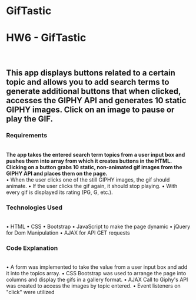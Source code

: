 # GifTastic

<h1>HW6 - GifTastic</h1>
<br>
<h2>This app displays buttons related to a certain topic and allows you to add search terms to generate additional buttons that when clicked, accesses the GIPHY API and generates 10 static GIPHY images. Click on an image to pause or play the GIF.</h2>
<h3>Requirements</h3>
<br>
<strong>The app takes the entered search term topics from a user input box and pushes them into array from which it creates buttons in the HTML. Clicking on a button grabs 10 static, non-animated gif images from the GIPHY API and places them on the page.</strong>
<br>
•	When the user clicks one of the still GIPHY images, the gif should animate.
•	If the user clicks the gif again, it should stop playing.
•	With every gif is displayed its rating (PG, G, etc.).
<br>
<h3>Technologies Used</h3>
<br>
•	HTML
•	CSS 
•	Bootstrap
•	JavaScript to make the page dynamic
•	jQuery for Dom Manipulation
•	AJAX for API GET requests
<br>
<h3>Code Explanation</h3>
<br>
•	A form was implemented to take the value from a user input box and add it into the topics array.
•	CSS Bootstrap was used to arrange the page into columns and display the gifs in a gallery format.
•	AJAX Call to Giphy's API was created to access the images by topic entered.
•	Event listeners on "click" were utilized 

